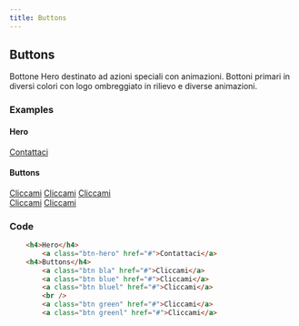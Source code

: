 ```yaml
---
title: Buttons
---
```

## Buttons
Bottone Hero destinato ad azioni speciali con animazioni.
Bottoni primari in diversi colori con logo ombreggiato in rilievo e diverse animazioni.

### Examples
<div class="library__example">
	<h4>Hero</h4>
		<a class="btn-hero" href="#">Contattaci</a>
	<h4>Buttons</h4>
		<a class="btn bla" href="#">Cliccami</a>
		<a class="btn blue" href="#">Cliccami</a>
		<a class="btn bluel" href="#">Cliccami</a>
		<br />
		<a class="btn green" href="#">Cliccami</a>
		<a class="btn greenl" href="#">Cliccami</a>
</div>

### Code
```html
	<h4>Hero</h4>
		<a class="btn-hero" href="#">Contattaci</a>
	<h4>Buttons</h4>
		<a class="btn bla" href="#">Cliccami</a>
		<a class="btn blue" href="#">Cliccami</a>
		<a class="btn bluel" href="#">Cliccami</a>
		<br />
		<a class="btn green" href="#">Cliccami</a>
		<a class="btn greenl" href="#">Cliccami</a>

```


